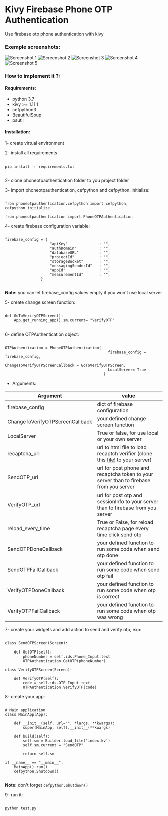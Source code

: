 # Kivy Firebase Phone OTP Authentication
Use firebase otp phone authentication with kivy

### Exemple screenshots:

![Screenshot 1](https://github.com/Fethienv/Kivy-Firebase-OTP-Authentication/blob/master/images/screen1.PNG)
![Screenshot 2](https://github.com/Fethienv/Kivy-Firebase-OTP-Authentication/blob/master/images/screen2.PNG)
![Screenshot 3](https://github.com/Fethienv/Kivy-Firebase-OTP-Authentication/blob/master/images/screen3.PNG)
![Screenshot 4](https://github.com/Fethienv/Kivy-Firebase-OTP-Authentication/blob/master/images/screen4.PNG)
![Screenshot 5](https://github.com/Fethienv/Kivy-Firebase-OTP-Authentication/blob/master/images/screen5.PNG)

### How to implement it ?:

#### Requirements:
- python 3.7
- kivy >= 1.11.1
- cefpython3
- BeautifulSoup
- psutil

#### Installation:

1- create virtual environment

2- install all requirements

```

pip install -r requirements.txt


```

2- clone phoneotpauthentication folder to you project folder

3- import phoneotpauthentication, cefpython and cefpython_initialize:

```

from phoneotpauthentication.cefpython import cefpython, cefpython_initialize

from phoneotpauthentication import PhoneOTPAuthentication

```

4- create firebase configuration variable:

```

firebase_config = {
                    "apiKey"              : "",
                    "authDomain"          : "",
                    "databaseURL"         : "",
                    "projectId"           : "",
                    "storageBucket"       : "",
                    "messagingSenderId"   : "",
                    "appId"               : "",
                    "measurementId"       : "",
                }


```

**Note:** you can let firebase_config values empty if you won't use local server

5- create change screen function:

```

def GoToVerifyOTPScreen():
    App.get_running_app().sm.current= "VerifyOTP"


```

6- define OTPAuthentication object:

```

OTPAuthentication = PhoneOTPAuthentication( 
                                              firebase_config = firebase_config, 
                                              ChangeToVerifyOTPScreenCallback = GoToVerifyOTPScreen,  
                                              LocalServer= True
                                            )

```

* Arguments:

Argument | value
------------ | -------------
firebase_config |  dict of firebase configuration
ChangeToVerifyOTPScreenCallback |  your defined change screen function
LocalServer  |  True or false, for use local or your own server
recaptcha_url |  url to html file to load recaptch verifier (clone this [file!](https://github.com/Fethienv/Kivy-Firebase-OTP-Authentication/blob/master/phoneotpauthentication/recaptcha.html) to your server)
SendOTP_url   |  url for post phone and recaptcha token to your server than to firebase from you server
VerifyOTP_url |  url for post otp and sessionInfo to your server than to firebase from you server
reload_every_time |  True or False, for reload recaptcha page every time click send otp
SendOTPDoneCallback |  your defined function to run some code when send otp done
SendOTPFailCallback |  your defined function to run some code when send otp fail
VerifyOTPDoneCallback |  your defined function to run some code when otp is correct
VerifyOTPFailCallback |  your defined function to run some code when otp was wrong

7- create your widgets and add action to send and verify otp, exp:

```

class SendOTPScreen(Screen):
    
    def GetOTP(self):
        phoneNumber = self.ids.Phone_Input.text
        OTPAuthentication.GetOTP(phoneNumber)     

class VerifyOTPScreen(Screen):

    def VerifyOTP(self):
        code = self.ids.OTP_Input.text
        OTPAuthentication.VerifyOTP(code)

```

8- create your app:

```

# Main application
class MainApp(App):

    def __init__(self, url="", *largs, **kwargs):
        super(MainApp, self).__init__(**kwargs)

    def build(self):
        self.sm = Builder.load_file('index.kv')
        self.sm.current = "SendOTP"

        return self.sm
     
if __name__ == "__main__":
    MainApp().run()
    cefpython.Shutdown() 


```

**Note:** don't forget `cefpython.Shutdown()`


9- run it:

```

python test.py


```



